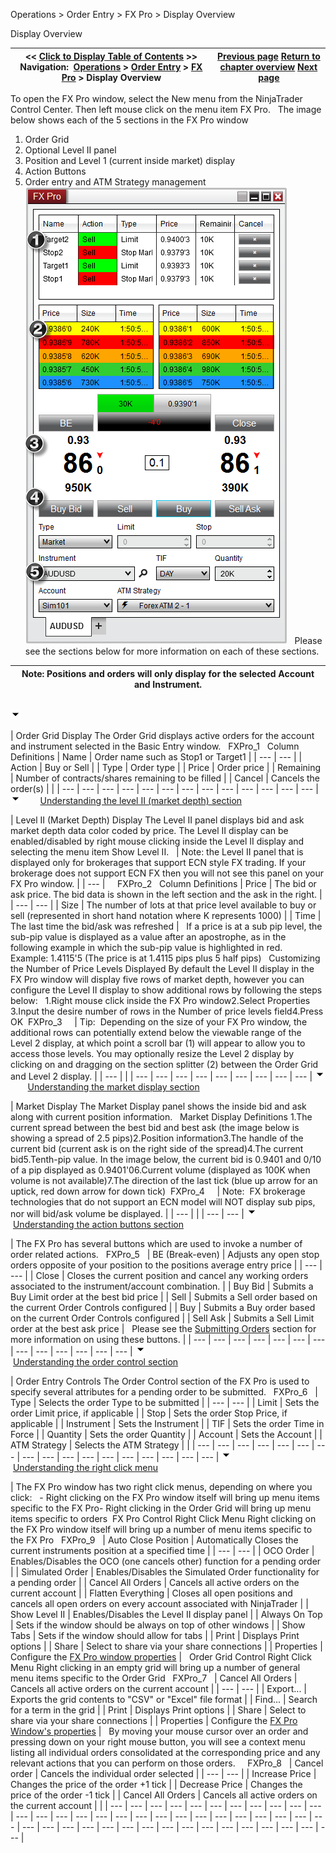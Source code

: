 ﻿
Operations > Order Entry > FX Pro > Display Overview

Display Overview

| << [Click to Display Table of Contents](display_overview_fx_pro.md) >> **Navigation:**     [Operations](operations.md) > [Order Entry](order_entry.md) > [FX Pro](fx_pro.md) > Display Overview | [Previous page](fx_pro.md) [Return to chapter overview](fx_pro.md) [Next page](submitting_orders_fx_pro.md) |
| --- | --- |
To open the FX Pro window, select the New menu from the NinjaTrader Control Center. Then left mouse click on the menu item FX Pro.
 
The image below shows each of the 5 sections in the FX Pro window
 
1. Order Grid
2. Optional Level II panel
3. Position and Level 1 (current inside market) display
4. Action Buttons
5. Order entry and ATM Strategy management
 
![FXPro_23](fxpro_23.png)
 
Please see the sections below for more information on each of these sections.
 

| Note: Positions and orders will only display for the selected Account and Instrument. |
| --- |
## 
![tog_minus](tog_minus.gif)

| Order Grid Display The Order Grid displays active orders for the account and instrument selected in the Basic Entry window.   FXPro_1   Column Definitions   | Name | Order name such as Stop1 or Target1 | | --- | --- | | Action | Buy or Sell | | Type | Order type | | Price | Order price | | Remaining | Number of contracts/shares remaining to be filled | | Cancel | Cancels the order(s) | |
| --- | --- | --- | --- | --- | --- | --- | --- | --- | --- | --- | --- | --- |
![tog_minus](tog_minus.gif)        [Understanding the level II (market depth) section](javascript:HMToggle('toggle','UnderstandingTheLevelIIMarketDepthSection','UnderstandingTheLevelIIMarketDepthSection_ICON'))

| Level II (Market Depth) Display The Level II panel displays bid and ask market depth data color coded by price. The Level II display can be enabled/disabled by right mouse clicking inside the Level II display and selecting the menu item Show Level II.      | Note: the Level II panel that is displayed only for brokerages that support ECN style FX trading. If your brokerage does not support ECN FX then you will not see this panel on your FX Pro window. | | --- |        FXPro_2   Column Definitions   | Price | The bid or ask price. The bid data is shown in the left section and the ask in the right. | | --- | --- | | Size | The number of lots at that price level available to buy or sell (represented in short hand notation where K represents 1000) | | Time | The last time the bid/ask was refreshed |      If a price is at a sub pip level, the sub-pip value is displayed as a value after an apostrophe, as in the following example in which the sub-pip value is highlighted in red.    Example: 1.4115'5 (The price is at 1.4115 pips plus 5 half pips)   Customizing the Number of Price Levels Displayed By default the Level II display in the FX Pro window will display five rows of market depth, however you can configure the Level II display to show additional rows by following the steps below:   1.Right mouse click inside the FX Pro window2.Select Properties 3.Input the desire number of rows in the Number of price levels field4.Press OK  FXPro_3       | Tip:  Depending on the size of your FX Pro window, the additional rows can potentially extend below the viewable range of the Level 2 display, at which point a scroll bar (1) will appear to allow you to access those levels. You may optionally resize the Level 2 display by clicking on and dragging on the section splitter (2) between the Order Grid and Level 2 display. | | --- | |
| --- | --- | --- | --- | --- | --- | --- | --- | --- |
![tog_minus](tog_minus.gif)        [Understanding the market display section](javascript:HMToggle('toggle','UnderstandingTheMarketDisplaySection','UnderstandingTheMarketDisplaySection_ICON')) 

| Market Display The Market Display panel shows the inside bid and ask along with current position information.   Market Display Definitions 1.The current spread between the best bid and best ask (the image below is showing a spread of 2.5 pips)2.Position information3.The handle of the current bid (current ask is on the right side of the spread)4.The current bid5.Tenth-pip value. In the image below, the current bid is 0.9401 and 0/10 of a pip displayed as 0.9401'06.Current volume (displayed as 100K when volume is not available)7.The direction of the last tick (blue up arrow for an uptick, red down arrow for down tick)  FXPro_4       | Note:  FX brokerage technologies that do not support an ECN model will NOT display sub pips, nor will bid/ask volume be displayed. | | --- | |
| --- | --- |
![tog_minus](tog_minus.gif)        [Understanding the action buttons section](javascript:HMToggle('toggle','UnderstandingTheActionButtonsSection','UnderstandingTheActionButtonsSection_ICON')) 

| The FX Pro has several buttons which are used to invoke a number of order related actions.   FXPro_5     | BE (Break-even) | Adjusts any open stop orders opposite of your position to the positions average entry price | | --- | --- | | Close | Closes the current position and cancel any working orders associated to the instrument/account combination. | | Buy Bid | Submits a Buy Limit order at the best bid price | | Sell | Submits a Sell order based on the current Order Controls configured | | Buy | Submits a Buy order based on the current Order Controls configured | | Sell Ask | Submits a Sell Limit order at the best ask price |      Please see the [Submitting Orders](submitting_orders_fx_pro.md) section for more information on using these buttons. |
| --- | --- | --- | --- | --- | --- | --- | --- | --- | --- | --- | --- | --- |
![tog_minus](tog_minus.gif)        [Understanding the order control section](javascript:HMToggle('toggle','UnderstandingTheOrderControlSection','UnderstandingTheOrderControlSection_ICON')) 

| Order Entry Controls The Order Control section of the FX Pro is used to specify several attributes for a pending order to be submitted.   FXPro_6     | Type | Selects the order Type to be submitted | | --- | --- | | Limit | Sets the order Limit price, if applicable | | Stop | Sets the order Stop Price, if applicable | | Instrument | Sets the Instrument | | TIF | Sets the order Time in Force | | Quantity | Sets the order Quantity | | Account | Sets the Account | | ATM Strategy | Selects the ATM Strategy | |
| --- | --- | --- | --- | --- | --- | --- | --- | --- | --- | --- | --- | --- | --- | --- | --- | --- |
![tog_minus](tog_minus.gif)        [Understanding the right click menu](javascript:HMToggle('toggle','UnderstandingTheRightClickMenu','UnderstandingTheRightClickMenu_ICON')) 

| The FX Pro window has two right click menus, depending on where you click:   - Right clicking on the FX Pro window itself will bring up menu items specific to the FX Pro- Right clicking in the Order Grid will bring up menu items specific to orders  FX Pro Control Right Click Menu Right clicking on the FX Pro window itself will bring up a number of menu items specific to the FX Pro   FXPro_9     | Auto Close Position | Automatically Closes the current instruments position at a specified time | | --- | --- | | OCO Order | Enables/Disables the OCO (one cancels other) function for a pending order | | Simulated Order | Enables/Disables the Simulated Order functionality for a pending order | | Cancel All Orders | Cancels all active orders on the current account | | Flatten Everything | Closes all open positions and cancels all open orders on every account associated with NinjaTrader | | Show Level II | Enables/Disables the Level II display panel | | Always On Top | Sets if the window should be always on top of other windows | | Show Tabs | Sets if the window should allow for tabs | | Print | Displays Print options | | Share | Select to share via your share connections | | Properties | Configure the [FX Pro window properties](properties_fx_pro.md) |      Order Grid Control Right Click Menu Right clicking in an empty grid will bring up a number of general menu items specific to the Order Grid   FXPro_7     | Cancel All Orders | Cancels all active orders on the current account | | --- | --- | | Export... | Exports the grid contents to "CSV" or "Excel" file format | | Find... | Search for a term in the grid | | Print | Displays Print options | | Share | Select to share via your share connections | | Properties | Configure the [FX Pro Window's properties](properties_fx_pro.md) |      By moving your mouse cursor over an order and pressing down on your right mouse button, you will see a context menu listing all individual orders consolidated at the corresponding price and any relevant actions that you can perform on those orders.     FXPro_8     | Cancel order | Cancels the individual order selected | | --- | --- | | Increase Price | Changes the price of the order +1 tick | | Decrease Price | Changes the price of the order -1 tick | | Cancel All Orders | Cancels all active orders on the current account | |
| --- | --- | --- | --- | --- | --- | --- | --- | --- | --- | --- | --- | --- | --- | --- | --- | --- | --- | --- | --- | --- | --- | --- | --- | --- | --- | --- | --- | --- | --- | --- | --- | --- | --- | --- | --- | --- | --- | --- | --- | --- | --- | --- |

